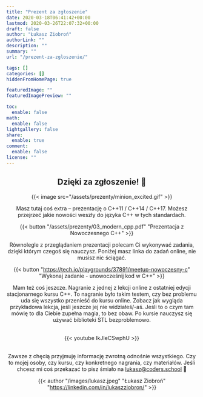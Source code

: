 ```yaml
---
title: "Prezent za zgłoszenie"
date: 2020-03-18T06:41:42+00:00
lastmod: 2020-03-26T22:07:32+00:00
draft: false
author: "Łukasz Ziobroń"
authorLink: ""
description: ""
summary: ""
url: "/prezent-za-zgloszenie/"

tags: []
categories: []
hiddenFromHomePage: true

featuredImage: ""
featuredImagePreview: ""

toc:
  enable: false
math:
  enable: false
lightgallery: false
share:
  enable: true
comment:
  enable: false
license: ""
---
```


<div style="text-align: center">

## Dzięki za zgłoszenie! 🥳

{{< image src="/assets/prezenty/minion_excited.gif" >}}

Masz tutaj coś extra – prezentację o C++11 / C++14 / C++17. Możesz przejrzeć jakie nowości weszły do języka C++ w tych standardach.

{{< button "/assets/prezenty/03_modern_cpp.pdf" "Prezentacja z Nowoczesnego C++" >}}

Równolegle z przeglądaniem prezentacji polecam Ci wykonywać zadania, dzięki którym czegoś się nauczysz. Poniżej masz linka do zadań online, nie musisz nic ściągać.

{{< button "https://tech.io/playgrounds/37891/meetup-nowoczesny-c" "Wykonaj zadanie - unowocześnij kod w C++" >}}

Mam też coś jeszcze. Nagranie z jednej z lekcji online z ostatniej edycji stacjonarnego kursu C++. To nagranie było takim testem, czy bez problemu uda się wszystko przenieść do kursu online. Zobacz jak wygląda przykładowa lekcja, jeśli jeszcze jej nie widziałeś/-aś. Jeśli to o czym tam mówię to dla Ciebie zupełna magia, to bez obaw. Po kursie nauczysz się używać biblioteki STL bezproblemowo.<br><br>

{{< youtube IkJIeCSwphU >}}<br><br>

Zawsze z chęcią przyjmuję informację zwrotną odnośnie wszystkiego. Czy to mojej osoby, czy kursu, czy konkretnego nagrania, czy materiałów. Jeśli chcesz mi coś przekazać to pisz śmiało na lukasz@coders.school 🙂

{{< author "/images/lukasz.jpeg" "Łukasz Ziobroń" "https://linkedin.com/in/lukaszziobron/" >}}

</div>
